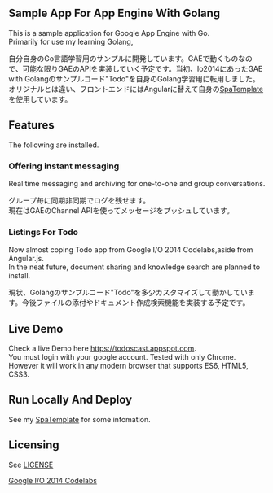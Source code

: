## Sample App For App Engine With Golang
This is a sample application for Google App Engine with Go.  
Primarily for use my learning Golang, 

自分自身のGo言語学習用のサンプルに開発しています。GAEで動くものなので、可能な限りGAEのAPIを実装していく予定です。当初、Io2014にあったGAE with Golangのサンプルコード"Todo"を自身のGolang学習用に転用しました。オリジナルとは違い、フロントエンドにはAngularに替えて自身の[SpaTemplate](https://github.com/roike/SpaTemplate)を使用しています。

## Features
The following are installed.    

### Offering instant messaging
Real time messaging and archiving for one-to-one and group conversations.  

グループ毎に同期非同期でログを残せます。  
現在はGAEのChannel APIを使ってメッセージをプッシュしています。

### Listings For Todo
Now almost coping Todo app from Google I/O 2014 Codelabs,aside from Angular.js.  
In the neat future, document sharing and knowledge search  are planned to install.

現状、Golangのサンプルコード"Todo"を多少カスタマイズして動かしています。今後ファイルの添付やドキュメント作成検索機能を実装する予定です。

## Live Demo
Check a live Demo here <https://todoscast.appspot.com>.    
You must login with your google account.
Tested with only Chrome. However it will work in any modern browser that supports ES6, HTML5, CSS3. 

## Run Locally And Deploy
See my [SpaTemplate](https://github.com/roike/SpaTemplate) for some infomation.

## Licensing
See [LICENSE](LICENSE)  

[Google I/O 2014 Codelabs](https://io2014codelabs.appspot.com/)
